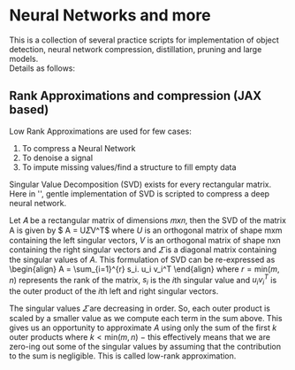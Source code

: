 # Neural Networks and more

This is a collection of several practice scripts for implementation of object detection, neural network compression, distillation, pruning and large models.   
Details as follows:


## Rank Approximations and compression (JAX based)

Low Rank Approximations are used for few cases:

1.   To compress a Neural Network 
2.   To denoise a signal
3.   To impute missing values/find a structure to fill empty data

Singular Value Decomposition (SVD) exists for every rectangular matrix. Here in '', gentle implementation of SVD is scripted to compress a deep neural network.

Let 𝛢 be a rectangular matrix of dimensions 𝑚𝘹𝑛, then the SVD of the matrix A is given by $ A = U𝛴V^T$ where $U$ is an orthogonal matrix of shape mxm containing the left singular vectors, $V$ is an orthogonal matrix of shape nxn containing the right singular vectors and $𝛴$ is a diagonal matrix containing the singular values of $A$. This formulation of SVD can be re-expressed as \begin{align} A = \sum_{i=1}^{r} s_i. u_i v_i^T \end{align} where $r = \text{min}(m,n)$ represents the rank of the matrix, $s_i$ is the $i$th singular value and $u_i v_i^T$ is the outer product of the $i$th left and right singular vectors. 

<!-- \begin{align}
A = \sum_{i=1}^{\text{min}(m,n)} s_i. u_i v_i^T
\end{align}
\begin{align} -->

The singular values $𝛴$ are decreasing in order. So, each outer product is scaled by a smaller value as we compute each term in the sum above. This gives us an opportunity to approximate $A$ using only the sum of the first $k$ outer products where $k < \text{min}(m,n)$ $-$ this effectively means that we are zero-ing out some of the singular values by assuming that the contribution to the sum is negligible. This is called low-rank approximation. 
